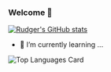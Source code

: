### Welcome 👋

[![Rudger's GitHub stats](https://github-readme-stats.vercel.app/api?username=Rud5G&count_private=true&show_icons=true&include_all_commits=true&hide=contribs)](https://github.com/Rud5G)


- 🌱 I’m currently learning ...

![Top Languages Card](https://github-readme-stats.vercel.app/api/top-langs/?username=Rud5G&layout=compact)

<!--

- 🌱 I’m currently learning an Udacity Course: Cloud DevOps Engineer

**Rud5G/Rud5G** is a ✨ _special_ ✨ repository because its `README.md` (this file) appears on your GitHub profile.

[![Top Langs](https://github-readme-stats.vercel.app/api/top-langs/?username=Rud5G)](https://github.com/Rud5G)



Here are some ideas to get you started:

- 🔭 I’m currently working on ...
- 🌱 I’m currently learning ...
- 👯 I’m looking to collaborate on ...
- 🤔 I’m looking for help with ...
- 💬 Ask me about ...
- 📫 How to reach me: ...
- 😄 Pronouns: ...
- ⚡ Fun fact: ...
-->
